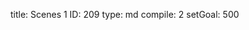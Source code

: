 title:          Scenes 1
ID:             209
type:           md
compile:        2
setGoal:        500


